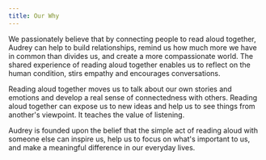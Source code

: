 ```yaml
---
title: Our Why
---
```

We passionately believe that by connecting people to read aloud together, Audrey can help to build relationships, remind us how much more we have in common than divides us, and create a more compassionate world. The shared experience of reading aloud together enables us to reflect on the human condition, stirs empathy and encourages conversations. 

Reading aloud together moves us to talk about our own stories and emotions and develop a real sense of connectedness with others. Reading aloud together can expose us to new ideas and help us to see things from another's viewpoint. It teaches the value of listening. 

Audrey is founded upon the belief that the simple act of reading aloud with someone else can inspire us, help us to focus on what's important to us, and make a meaningful difference in our everyday lives.
